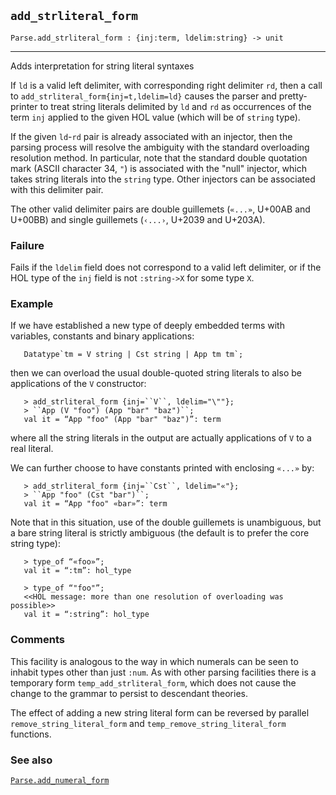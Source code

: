 ## `add_strliteral_form`

``` hol4
Parse.add_strliteral_form : {inj:term, ldelim:string} -> unit
```

------------------------------------------------------------------------

Adds interpretation for string literal syntaxes

If `ld` is a valid left delimiter, with corresponding right delimiter
`rd`, then a call to `add_strliteral_form{inj=t,ldelim=ld}` causes the
parser and pretty-printer to treat string literals delimited by `ld` and
`rd` as occurrences of the term `inj` applied to the given HOL value
(which will be of `string` type).

If the given `ld`-`rd` pair is already associated with an injector, then
the parsing process will resolve the ambiguity with the standard
overloading resolution method. In particular, note that the standard
double quotation mark (ASCII character 34, `"`) is associated with the
"null" injector, which takes string literals into the `string` type.
Other injectors can be associated with this delimiter pair.

The other valid delimiter pairs are double guillemets (`«...»`, U+00AB
and U+00BB) and single guillemets (`‹...›`, U+2039 and U+203A).

### Failure

Fails if the `ldelim` field does not correspond to a valid left
delimiter, or if the HOL type of the `inj` field is not `:string->X` for
some type `X`.

### Example

If we have established a new type of deeply embedded terms with
variables, constants and binary applications:

``` hol4
   Datatype`tm = V string | Cst string | App tm tm`;
```

then we can overload the usual double-quoted string literals to also be
applications of the `V` constructor:

``` hol4
   > add_strliteral_form {inj=``V``, ldelim="\""};
   > ``App (V "foo") (App "bar" "baz")``;
   val it = “App "foo" (App "bar" "baz")”: term
```

where all the string literals in the output are actually applications of
`V` to a real literal.

We can further choose to have constants printed with enclosing `«...»`
by:

``` hol4
   > add_strliteral_form {inj=``Cst``, ldelim="«"};
   > ``App "foo" (Cst "bar")``;
   val it = “App "foo" «bar»”: term
```

Note that in this situation, use of the double guillemets is
unambiguous, but a bare string literal is strictly ambiguous (the
default is to prefer the core string type):

``` hol4
   > type_of “«foo»”;
   val it = “:tm”: hol_type

   > type_of “"foo"”;
   <<HOL message: more than one resolution of overloading was possible>>
   val it = “:string”: hol_type
```

### Comments

This facility is analogous to the way in which numerals can be seen to
inhabit types other than just `:num`. As with other parsing facilities
there is a temporary form `temp_add_strliteral_form`, which does not
cause the change to the grammar to persist to descendant theories.

The effect of adding a new string literal form can be reversed by
parallel `remove_string_literal_form` and
`temp_remove_string_literal_form` functions.

### See also

[`Parse.add_numeral_form`](#Parse.add_numeral_form)
